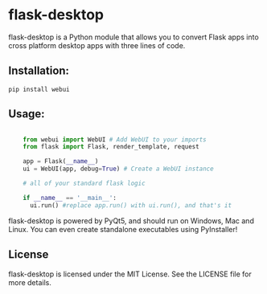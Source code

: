 # flask-desktop

flask-desktop is a Python module that allows you to convert Flask apps into cross platform desktop apps with three lines of code.

## Installation:

```
pip install webui
```


## Usage:

```python

    from webui import WebUI # Add WebUI to your imports
    from flask import Flask, render_template, request

    app = Flask(__name__)
    ui = WebUI(app, debug=True) # Create a WebUI instance

    # all of your standard flask logic

    if __name__ == '__main__':
      ui.run() #replace app.run() with ui.run(), and that's it
```

flask-desktop is powered by PyQt5, and should run on Windows, Mac and Linux. You can even create standalone executables using PyInstaller!

## License

flask-desktop is licensed under the MIT License. See the LICENSE file for more details.

